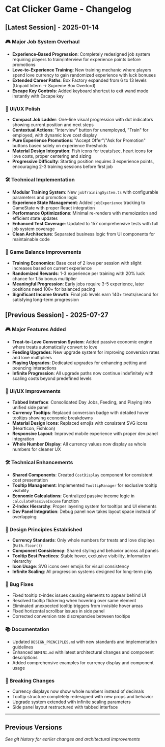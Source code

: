 # Cat Clicker Game - Changelog

## [Latest Session] - 2025-01-14

### 🎮 Major Job System Overhaul

- **Experience-Based Progression**: Completely redesigned job system requiring players to train/interview for experience points before promotions
- **Love-to-Experience Training**: New training mechanic where players spend love currency to gain randomized experience with luck bonuses
- **Extended Career Paths**: Box Factory expanded from 6 to 13 levels (Unpaid Intern → Supreme Box Overlord)
- **Escape Key Controls**: Added keyboard shortcut to exit wand mode instantly with Escape key

### 🎨 UI/UX Polish

- **Compact Job Ladder**: One-line visual progression with dot indicators showing current position and next steps
- **Contextual Actions**: "Interview" button for unemployed, "Train" for employed, with dynamic love cost display
- **Pure Experience Promotions**: "Accept Offer"/"Ask for Promotion" buttons based solely on experience thresholds
- **Material Design Integration**: Fish icons for treats/sec, heart icons for love costs, proper centering and sizing
- **Progressive Difficulty**: Starting position requires 3 experience points, encouraging 2-3 training sessions before first job

### 🛠️ Technical Implementation

- **Modular Training System**: New `jobTrainingSystem.ts` with configurable parameters and promotion logic
- **Experience State Management**: Added `jobExperience` tracking to GameState with proper React integration
- **Performance Optimizations**: Minimal re-renders with memoization and efficient state updates
- **Enhanced Test Coverage**: Updated to 157 comprehensive tests with full job system coverage
- **Clean Architecture**: Separated business logic from UI components for maintainable code

### 🎯 Game Balance Improvements

- **Training Economics**: Base cost of 2 love per session with slight increases based on current experience
- **Randomized Rewards**: 1-3 experience per training with 20% luck chance for 1.5x bonus multiplier
- **Meaningful Progression**: Early jobs require 3-5 experience, later positions need 100+ for balanced pacing
- **Significant Income Growth**: Final job levels earn 140+ treats/second for satisfying long-term progression

## [Previous Session] - 2025-07-27

### 🎮 Major Features Added

- **Treat-to-Love Conversion System**: Added passive economic engine where treats automatically convert to love
- **Feeding Upgrades**: New upgrade system for improving conversion rates and love multipliers
- **Playing Upgrades**: Dedicated upgrades for enhancing petting and pouncing interactions
- **Infinite Progression**: All upgrade paths now continue indefinitely with scaling costs beyond predefined levels

### 🎨 UI/UX Improvements

- **Tabbed Interface**: Consolidated Day Jobs, Feeding, and Playing into unified side panel
- **Currency Tooltips**: Replaced conversion badge with detailed hover tooltips showing economic breakdowns
- **Material Design Icons**: Replaced emojis with consistent SVG icons (HeartIcon, FishIcon)
- **Responsive Layout**: Improved mobile experience with proper dev panel integration
- **Whole Number Display**: All currency values now display as whole numbers for cleaner UX

### 🛠️ Technical Enhancements

- **Shared Components**: Created `CostDisplay` component for consistent cost presentation
- **Tooltip Management**: Implemented `TooltipManager` for exclusive tooltip visibility
- **Economic Calculations**: Centralized passive income logic in `calculatePassiveIncome` function
- **Z-Index Hierarchy**: Proper layering system for tooltips and UI elements
- **Dev Panel Integration**: Debug panel now takes layout space instead of overlapping

### 📏 Design Principles Established

- **Currency Standards**: Only whole numbers for treats and love displays (`Math.floor()`)
- **Component Consistency**: Shared styling and behavior across all panels
- **Tooltip Best Practices**: Stable hover, exclusive visibility, information hierarchy
- **Icon Usage**: SVG icons over emojis for visual consistency
- **Infinite Scaling**: All progression systems designed for long-term play

### 🐛 Bug Fixes

- Fixed tooltip z-index issues causing elements to appear behind UI
- Resolved tooltip flickering when hovering over same element
- Eliminated unexpected tooltip triggers from invisible hover areas
- Fixed horizontal scrollbar issues in side panel
- Corrected conversion rate discrepancies between tooltips

### 📚 Documentation

- Updated `DESIGN_PRINCIPLES.md` with new standards and implementation guidelines
- Enhanced `GEMINI.md` with latest architectural changes and component descriptions
- Added comprehensive examples for currency display and component usage

### 🎯 Breaking Changes

- Currency displays now show whole numbers instead of decimals
- Tooltip structure completely redesigned with new props and behavior
- Upgrade system extended with infinite scaling parameters
- Side panel layout restructured with tabbed interface

---

## Previous Versions

_See git history for earlier changes and architectural improvements_
